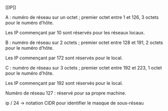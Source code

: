 [[IP]]

A : numéro de réseau sur un octet ; premier octet entre 1 et 126, 3 octets pour le numéro d’hôte. 

Les IP commençant par 10 sont réservés pour les réseaux locaux. 

B : numéro de réseau sur 2 octets ; premier octet entre 128 et 191, 2 octets pour le numéro d’hôte. 

Les IP commençant par 172 sont réservés pour le local. 

C : numéro de réseau sur 3 octets ; premier octet entre 192 et 223, 1 octet pour le numéro d’hôte. 

Les IP commençant par 192 sont réservés pour le local. 

Numéro de réseau 127 : réservé pour sa propre machine. 


ip / 24 -> notation CIDR pour identifier le masque de sous-réseau